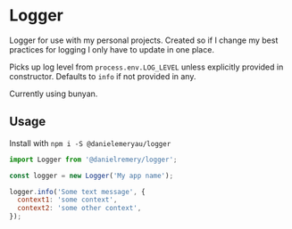 # Logger

Logger for use with my personal projects. Created so if I change my best practices for logging I only have to update in one place.

Picks up log level from `process.env.LOG_LEVEL` unless explicitly provided in constructor. Defaults to `info` if not provided in any.

Currently using bunyan.

## Usage

Install with `npm i -S @danielemeryau/logger`

```js
import Logger from '@danielremery/logger';

const logger = new Logger('My app name');

logger.info('Some text message', {
  context1: 'some context',
  context2: 'some other context',
});
```
